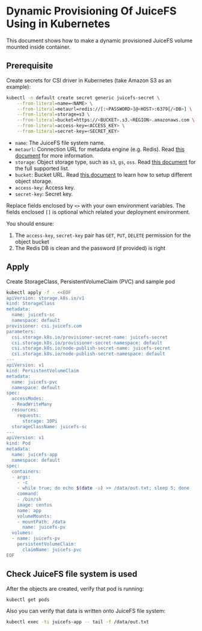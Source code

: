 # Dynamic Provisioning Of JuiceFS Using in Kubernetes

This document shows how to make a dynamic provisioned JuiceFS volume mounted inside container.

## Prerequisite

Create secrets for CSI driver in Kubernetes (take Amazon S3 as an example):

```sh
kubectl -n default create secret generic juicefs-secret \
    --from-literal=name=<NAME> \
    --from-literal=metaurl=redis://[:<PASSWORD>]@<HOST>:6379[/<DB>] \
    --from-literal=storage=s3 \
    --from-literal=bucket=https://<BUCKET>.s3.<REGION>.amazonaws.com \
    --from-literal=access-key=<ACCESS_KEY> \
    --from-literal=secret-key=<SECRET_KEY>
```

- `name`: The JuiceFS file system name.
- `metaurl`: Connection URL for metadata engine (e.g. Redis). Read [this document](https://juicefs.com/docs/community/databases_for_metadata) for more information.
- `storage`: Object storage type, such as `s3`, `gs`, `oss`. Read [this document](https://juicefs.com/docs/community/how_to_setup_object_storage) for the full supported list.
- `bucket`: Bucket URL. Read [this document](https://juicefs.com/docs/community/how_to_setup_object_storage) to learn how to setup different object storage.
- `access-key`: Access key.
- `secret-key`: Secret key.

Replace fields enclosed by `<>` with your own environment variables. The fields enclosed `[]` is optional which related your deployment environment.

You should ensure:
1. The `access-key`, `secret-key` pair has `GET`, `PUT`, `DELETE` permission for the object bucket
2. The Redis DB is clean and the password (if provided) is right

## Apply 

Create StorageClass, PersistentVolumeClaim (PVC) and sample pod

```sh
kubectl apply -f - <<EOF
apiVersion: storage.k8s.io/v1
kind: StorageClass
metadata:
  name: juicefs-sc
  namespace: default
provisioner: csi.juicefs.com
parameters:
  csi.storage.k8s.io/provisioner-secret-name: juicefs-secret
  csi.storage.k8s.io/provisioner-secret-namespace: default
  csi.storage.k8s.io/node-publish-secret-name: juicefs-secret
  csi.storage.k8s.io/node-publish-secret-namespace: default
---
apiVersion: v1
kind: PersistentVolumeClaim
metadata:
  name: juicefs-pvc
  namespace: default
spec:
  accessModes:
  - ReadWriteMany
  resources:
    requests:
      storage: 10Pi
  storageClassName: juicefs-sc
---
apiVersion: v1
kind: Pod
metadata:
  name: juicefs-app
  namespace: default
spec:
  containers:
  - args:
    - -c
    - while true; do echo $(date -u) >> /data/out.txt; sleep 5; done
    command:
    - /bin/sh
    image: centos
    name: app
    volumeMounts:
    - mountPath: /data
      name: juicefs-pv
  volumes:
  - name: juicefs-pv
    persistentVolumeClaim:
      claimName: juicefs-pvc
EOF
```

## Check JuiceFS file system is used

After the objects are created, verify that pod is running:

```sh
kubectl get pods
```

Also you can verify that data is written onto JuiceFS file system:

```sh
kubectl exec -ti juicefs-app -- tail -f /data/out.txt
```
